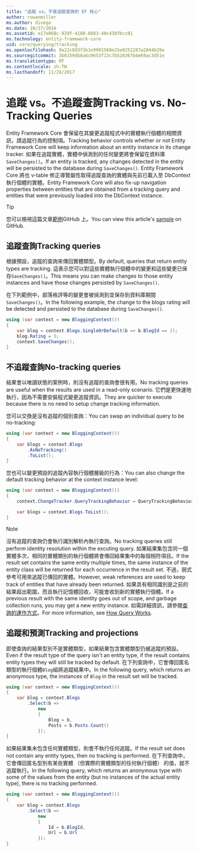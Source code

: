 ```yaml
---
title: "追蹤 vs。不是追蹤查詢的 EF 核心"
author: rowanmiller
ms.author: divega
ms.date: 10/27/2016
ms.assetid: e17e060c-929f-4180-8883-40c438fbcc01
ms.technology: entity-framework-core
uid: core/querying/tracking
ms.openlocfilehash: 9a22c893f3b1e9991560e25e0252287a2844b39e
ms.sourcegitcommit: 3b6159db8a6c0653f13c7b528367b4e69ac3d51e
ms.translationtype: MT
ms.contentlocale: zh-TW
ms.lasthandoff: 11/28/2017
---
```

# <a name="tracking-vs-no-tracking-queries"></a><span data-ttu-id="97b7f-102">追蹤 vs。不追蹤查詢</span><span class="sxs-lookup"><span data-stu-id="97b7f-102">Tracking vs. No-Tracking Queries</span></span>

<span data-ttu-id="97b7f-103">Entity Framework Core 會保留在其變更追蹤程式中的實體執行個體的相關資訊，請追蹤行為的控制項。</span><span class="sxs-lookup"><span data-stu-id="97b7f-103">Tracking behavior controls whether or not Entity Framework Core will keep information about an entity instance in its change tracker.</span></span> <span data-ttu-id="97b7f-104">如果在追蹤實體，實體中偵測到的任何變更將會保留在資料庫`SaveChanges()`。</span><span class="sxs-lookup"><span data-stu-id="97b7f-104">If an entity is tracked, any changes detected in the entity will be persisted to the database during `SaveChanges()`.</span></span> <span data-ttu-id="97b7f-105">Entity Framework Core 將也 v-table 修正導覽屬性取得追蹤查詢的實體與先前已載入至 DbContext 執行個體的實體。</span><span class="sxs-lookup"><span data-stu-id="97b7f-105">Entity Framework Core will also fix-up navigation properties between entities that are obtained from a tracking query and entities that were previously loaded into the DbContext instance.</span></span>

> [!TIP]  
> <span data-ttu-id="97b7f-106">您可以檢視這篇文章[範例](https://github.com/aspnet/EntityFramework.Docs/tree/master/samples/core/Querying)GitHub 上。</span><span class="sxs-lookup"><span data-stu-id="97b7f-106">You can view this article's [sample](https://github.com/aspnet/EntityFramework.Docs/tree/master/samples/core/Querying) on GitHub.</span></span>

## <a name="tracking-queries"></a><span data-ttu-id="97b7f-107">追蹤查詢</span><span class="sxs-lookup"><span data-stu-id="97b7f-107">Tracking queries</span></span>

<span data-ttu-id="97b7f-108">根據預設，追蹤的查詢來傳回實體類型。</span><span class="sxs-lookup"><span data-stu-id="97b7f-108">By default, queries that return entity types are tracking.</span></span> <span data-ttu-id="97b7f-109">這表示您可以對這些實體執行個體中的變更和這些變更已保存`SaveChanges()`。</span><span class="sxs-lookup"><span data-stu-id="97b7f-109">This means you can make changes to those entity instances and have those changes persisted by `SaveChanges()`.</span></span>

<span data-ttu-id="97b7f-110">在下列範例中，部落格評等的變更會被偵測到並保存到資料庫期間`SaveChanges()`。</span><span class="sxs-lookup"><span data-stu-id="97b7f-110">In the following example, the change to the blogs rating will be detected and persisted to the database during `SaveChanges()`.</span></span>

<!-- [!code-csharp[Main](samples/core/Querying/Querying/Tracking/Sample.cs)] -->
``` csharp
using (var context = new BloggingContext())
{
    var blog = context.Blogs.SingleOrDefault(b => b.BlogId == 1);
    blog.Rating = 5;
    context.SaveChanges();
}
```

## <a name="no-tracking-queries"></a><span data-ttu-id="97b7f-111">不追蹤查詢</span><span class="sxs-lookup"><span data-stu-id="97b7f-111">No-tracking queries</span></span>

<span data-ttu-id="97b7f-112">結果會以唯讀狀態的案例時，則沒有追蹤的查詢會很有用。</span><span class="sxs-lookup"><span data-stu-id="97b7f-112">No tracking queries are useful when the results are used in a read-only scenario.</span></span> <span data-ttu-id="97b7f-113">它們是更快速地執行，因為不需要安裝程式變更追蹤資訊。</span><span class="sxs-lookup"><span data-stu-id="97b7f-113">They are quicker to execute because there is no need to setup change tracking information.</span></span>

<span data-ttu-id="97b7f-114">您可以交換是沒有追蹤的個別查詢：</span><span class="sxs-lookup"><span data-stu-id="97b7f-114">You can swap an individual query to be no-tracking:</span></span>

<!-- [!code-csharp[Main](samples/core/Querying/Querying/Tracking/Sample.cs?highlight=4)] -->
``` csharp
using (var context = new BloggingContext())
{
    var blogs = context.Blogs
        .AsNoTracking()
        .ToList();
}
```

<span data-ttu-id="97b7f-115">您也可以變更預設的追蹤內容執行個體層級的行為：</span><span class="sxs-lookup"><span data-stu-id="97b7f-115">You can also change the default tracking behavior at the context instance level:</span></span>

<!-- [!code-csharp[Main](samples/core/Querying/Querying/Tracking/Sample.cs?highlight=3)] -->
``` csharp
using (var context = new BloggingContext())
{
    context.ChangeTracker.QueryTrackingBehavior = QueryTrackingBehavior.NoTracking;

    var blogs = context.Blogs.ToList();
}
```

> [!NOTE]  
> <span data-ttu-id="97b7f-116">沒有追蹤的查詢仍會執行識別解析內執行查詢。</span><span class="sxs-lookup"><span data-stu-id="97b7f-116">No tracking queries still perform identity resolution within the excuting query.</span></span> <span data-ttu-id="97b7f-117">如果結果集包含同一個實體多次，相同的實體類別的執行個體將會傳回結果集中的每個相符項目。</span><span class="sxs-lookup"><span data-stu-id="97b7f-117">If the result set contains the same entity multiple times, the same instance of the entity class will be returned for each occurrence in the result set.</span></span> <span data-ttu-id="97b7f-118">不過，弱式參考可用來追蹤已傳回的實體。</span><span class="sxs-lookup"><span data-stu-id="97b7f-118">However, weak references are used to keep track of entities that have already been returned.</span></span> <span data-ttu-id="97b7f-119">如果具有相同識別是之前的結果超出範圍，而且執行記憶體回收，可能會收到新的實體執行個體。</span><span class="sxs-lookup"><span data-stu-id="97b7f-119">If a previous result with the same identity goes out of scope, and garbage collection runs, you may get a new entity instance.</span></span> <span data-ttu-id="97b7f-120">如需詳細資訊，請參閱[查詢的運作方式](overview.md)。</span><span class="sxs-lookup"><span data-stu-id="97b7f-120">For more information, see [How Query Works](overview.md).</span></span>

## <a name="tracking-and-projections"></a><span data-ttu-id="97b7f-121">追蹤和預測</span><span class="sxs-lookup"><span data-stu-id="97b7f-121">Tracking and projections</span></span>

<span data-ttu-id="97b7f-122">即使查詢的結果型別不是實體類型，如果結果包含實體類型仍被追蹤的預設。</span><span class="sxs-lookup"><span data-stu-id="97b7f-122">Even if the result type of the query isn't an entity type, if the result contains entity types they will still be tracked by default.</span></span> <span data-ttu-id="97b7f-123">在下列查詢中，它會傳回匿名類型的執行個體`Blog`組將追蹤結果中。</span><span class="sxs-lookup"><span data-stu-id="97b7f-123">In the following query, which returns an anonymous type, the instances of `Blog` in the result set will be tracked.</span></span>

<!-- [!code-csharp[Main](samples/core/Querying/Querying/Tracking/Sample.cs?highlight=7)] -->
``` csharp
using (var context = new BloggingContext())
{
    var blog = context.Blogs
        .Select(b =>
            new
            {
                Blog = b,
                Posts = b.Posts.Count()
            });
}
```

<span data-ttu-id="97b7f-124">如果結果集未包含任何實體類型，則會不執行任何追蹤。</span><span class="sxs-lookup"><span data-stu-id="97b7f-124">If the result set does not contain any entity types, then no tracking is performed.</span></span> <span data-ttu-id="97b7f-125">在下列查詢中，它會傳回匿名型別有某些實體 （但實際的實體類型的任何執行個體） 的值，就不追蹤執行。</span><span class="sxs-lookup"><span data-stu-id="97b7f-125">In the following query, which returns an anonymous type with some of the values from the entity (but no instances of the actual entity type), there is no tracking performed.</span></span>

<!-- [!code-csharp[Main](samples/core/Querying/Querying/Tracking/Sample.cs)] -->
``` csharp
using (var context = new BloggingContext())
{
    var blog = context.Blogs
        .Select(b =>
            new
            {
                Id = b.BlogId,
                Url = b.Url
            });
}
```
